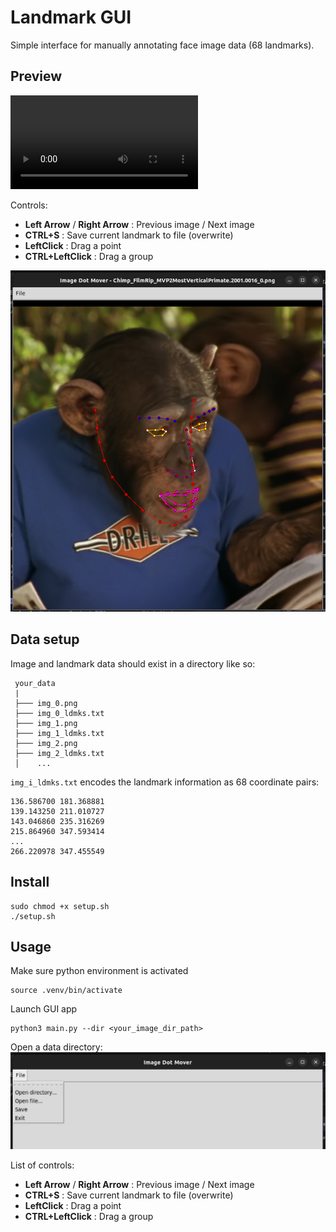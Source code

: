 # Landmark GUI

Simple interface for manually annotating face image data (68 landmarks).

## Preview

![Walkthrough demo](assets/walkthrough.webm.mov)

Controls:
* **Left Arrow** / **Right Arrow** : Previous image / Next image
* **CTRL+S** : Save current landmark to file (overwrite)
* **LeftClick** : Drag a point
* **CTRL+LeftClick** : Drag a group

![Preview](assets/image-1.png)


## Data setup

Image and landmark data should exist in a directory like so:
```
 your_data
 |
 ├─── img_0.png
 ├─── img_0_ldmks.txt
 ├─── img_1.png
 ├─── img_1_ldmks.txt
 ├─── img_2.png
 ├─── img_2_ldmks.txt
 │    ...
```

`img_i_ldmks.txt` encodes the landmark information as 68 coordinate pairs:
```
136.586700 181.368881
139.143250 211.010727
143.046860 235.316269
215.864960 347.593414
...
266.220978 347.455549
```


## Install

```
sudo chmod +x setup.sh
./setup.sh
```

## Usage

Make sure python environment is activated
```
source .venv/bin/activate
```

Launch GUI app
```
python3 main.py --dir <your_image_dir_path>
```

Open a data directory:
![Alt text](assets/image.png)


List of controls:
* **Left Arrow** / **Right Arrow** : Previous image / Next image
* **CTRL+S** : Save current landmark to file (overwrite)
* **LeftClick** : Drag a point
* **CTRL+LeftClick** : Drag a group